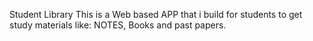 Student Library
This is a Web based APP that i build for students to get study materials like:
NOTES, Books and past papers.
